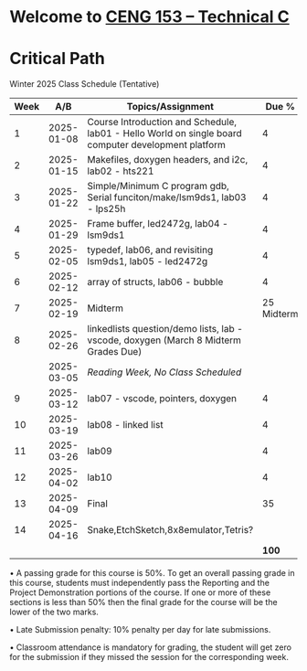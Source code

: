 # Welcome to [CENG 153 – Technical C](https://humber.ca/transferoptions/course-outlines/outline.html?code=CENG%20153)

# Critical Path

Winter 2025 Class Schedule (Tentative)

|Week|A/B       |Topics/Assignment                                                                                         | Due %               |
|----|----------|----------------------------------------------------------------------------------------------------------|---------------------|
|1   |2025-01-08|Course Introduction and Schedule, lab01 - Hello World on single board computer development platform       |4                    |
|2   |2025-01-15|Makefiles, doxygen headers, and i2c, lab02 - hts221                                                       |4                    |
|3   |2025-01-22|Simple/Minimum C program gdb, Serial funciton/make/lsm9ds1, lab03 - lps25h                                |4                    |
|4   |2025-01-29|Frame buffer, led2472g, lab04 - lsm9ds1                                                                   |4                    |
|5   |2025-02-05|typedef, lab06, and revisiting lsm9ds1, lab05 - led2472g                                                  |4                    |
|6   |2025-02-12|array of structs, lab06 - bubble                                                                          |4                    |
|7   |2025-02-19|Midterm                                                                                                   |25 Midterm           |
|8   |2025-02-26|linkedlists question/demo lists, lab - vscode, doxygen (March 8 Midterm Grades Due)                       |                     |
|    |2025-03-05|*Reading Week, No Class Scheduled*                                                                        |                     |
|9   |2025-03-12|lab07 - vscode, pointers, doxygen                                                                         |4                    |
|10  |2025-03-19|lab08 - linked list                                                                                       |4                    |
|11  |2025-03-26|lab09                                                                                                     |4                    |
|12  |2025-04-02|lab10                                                                                                     |4                    |
|13  |2025-04-09|Final                                                                                                     |35                   |
|14  |2025-04-16|Snake,EtchSketch,8x8emulator,Tetris?                                                                      |                     |
|    |          |                                                                                                          |**100**              |


• A passing grade for this course is 50%. To get an overall passing grade in
this course, students must independently pass the Reporting and the Project
Demonstration portions of the course. If one or more of these sections is less
than 50% then the final grade for the course will be the lower of the two marks.

• Late Submission penalty: 10% penalty per day for late submissions.

• Classroom attendance is mandatory for grading, the student will get zero for
the submission if they missed the session for the corresponding week.
